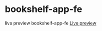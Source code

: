 # bookshelf-app-fe
live preview bookshelf-app-fe 
[Live preview](https://refrye.github.io/bookshelf-app-fe/)
